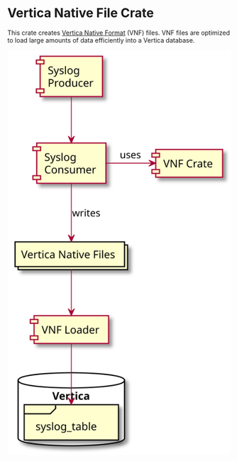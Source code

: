 Vertica Native File Crate
=========================

This crate creates [Vertica Native Format](https://www.vertica.com/docs/9.2.x/HTML/Content/Authoring/AdministratorsGuide/BinaryFilesAppendix/CreatingNativeBinaryFormatFiles.htm
) (VNF) files. VNF files are optimized to load large amounts of data efficiently into a Vertica database.

![Overview](./doc/vnf.svg)

